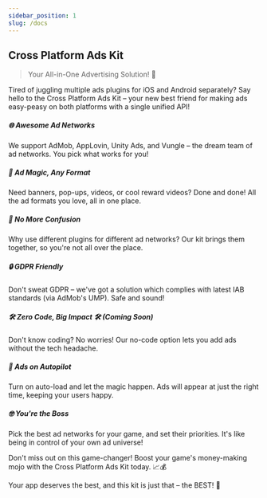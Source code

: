 ```yaml
---
sidebar_position: 1
slug: /docs
---
```


## Cross Platform Ads Kit

> Your All-in-One Advertising Solution! 🚀

Tired of juggling multiple ads plugins for iOS and Android separately? Say hello to the Cross Platform Ads Kit – your new best friend for making ads easy-peasy on both platforms with a single unified API!

##### 🌐 Awesome Ad Networks

We support AdMob, AppLovin, Unity Ads, and Vungle – the dream team of ad networks. You pick what works for you!

##### 🎨 Ad Magic, Any Format

Need banners, pop-ups, videos, or cool reward videos? Done and done! All the ad formats you love, all in one place.

##### 🧩 No More Confusion

Why use different plugins for different ad networks? Our kit brings them together, so you're not all over the place.

##### 🔒 GDPR Friendly

Don't sweat GDPR – we've got a solution which complies with latest IAB standards (via AdMob's UMP). Safe and sound!

##### 🛠️ Zero Code, Big Impact 🛠️ (Coming Soon)

Don't know coding? No worries! Our no-code option lets you add ads without the tech headache.

##### 🔄 Ads on Autopilot

Turn on auto-load and let the magic happen. Ads will appear at just the right time, keeping your users happy.

##### 🤓 You're the Boss

Pick the best ad networks for your game, and set their priorities. It's like being in control of your own ad universe!

Don't miss out on this game-changer! Boost your game's money-making mojo with the Cross Platform Ads Kit today. 📈💰

Your app deserves the best, and this kit is just that – the BEST! 🌟